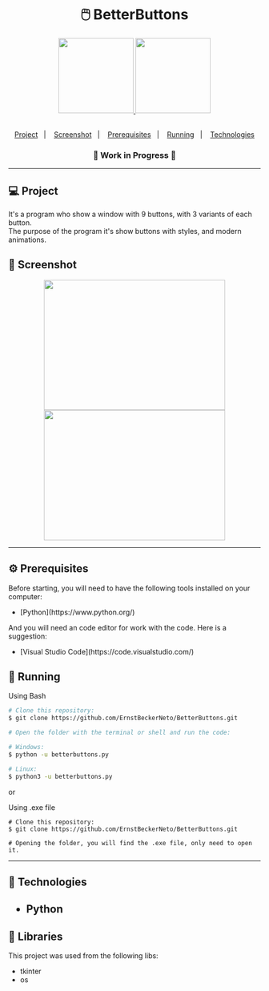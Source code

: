 <h1 align="center">
    🖱️ BetterButtons
</h1>

<div align="center">
    <a href="https://github.com/ErnstBecker/BetterButtons">
    <img height="150px" src="https://github-readme-stats.vercel.app/api/pin/?username=ernstbecker&repo=betterbuttons&theme=gotham">
    <img height="150px" width="150px" src="https://cdn.jsdelivr.net/gh/devicons/devicon/icons/python/python-original.svg">
</div>

<br>

<p align="center">
    <a href="#-project">Project</a>&nbsp;&nbsp;&nbsp;|&nbsp;&nbsp;&nbsp;
    <a href="#-screenshot">Screenshot</a>&nbsp;&nbsp;&nbsp;|&nbsp;&nbsp;&nbsp;
    <a href="#-prerequisites">Prerequisites</a>&nbsp;&nbsp;&nbsp;|&nbsp;&nbsp;&nbsp;
    <a href="#-running">Running</a>&nbsp;&nbsp;&nbsp;|&nbsp;&nbsp;&nbsp;
    <a href="#-technologies">Technologies</a>
</p>

<h3 align="center">
    🚧  Work in Progress  🚧
</h3>

<hr>

### <h2>💻 Project</h2>

It's a program who show a window with 9 buttons, with 3 variants of each button.
<br>The purpose of the program it's show buttons with styles, and modern animations.

### <h2>📸 Screenshot</h2>

<div style="inline" align="center">
    <img width="362.39" height="260,39" src="https://cdn.discordapp.com/attachments/913399145631457312/980839056613212250/Betterbuttons-png.png?ex=6696828e&is=6695310e&hm=f76037f805128a5f15d28f7d92298c7b33be82ec80cecbc75d92be0e9b0e04db&">
    <img width="362.39" height="260,39" src="https://cdn.discordapp.com/attachments/913399145631457312/980836247964614707/Betterbuttons-gif.gif?ex=66967ff0&is=66952e70&hm=b8f10d6d667d063e15ef44bacecb5434175b73bf92970fb17c7386b06e1aa8b9&">
</div>

<hr>

### <h2>⚙ Prerequisites</h2>

Before starting, you will need to have the following tools installed on your computer:

<ul>
    <li>[Python](https://www.python.org/)
</ul>
    
And you will need an code editor for work with the code. Here is a suggestion:

<ul>
    <li>[Visual Studio Code](https://code.visualstudio.com/)
</ul>
    
### <h2>📗 Running</h2>

Using Bash

```bash
# Clone this repository:
$ git clone https://github.com/ErnstBeckerNeto/BetterButtons.git

# Open the folder with the terminal or shell and run the code:

# Windows:
$ python -u betterbuttons.py

# Linux: 
$ python3 -u betterbuttons.py
```

or
  
Using .exe file
  
```exe
# Clone this repository:
$ git clone https://github.com/ErnstBeckerNeto/BetterButtons.git

# Opening the folder, you will find the .exe file, only need to open it.
```

<hr>

<h2>🚀 Technologies<h2>
<ul>
    <li>Python
</ul>
</div>

### <h2>📕 Libraries</h2>
    
<p>This project was used from the following libs:</p>

<ul>
    <li>tkinter
    <li>os
</ul>


